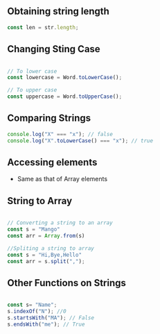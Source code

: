 ## Obtaining string length

```javascript
const len = str.length;
```

## Changing Sting Case

```javascript

// To lower case
const lowercase = Word.toLowerCase();

// To upper case
const uppercase = Word.toUpperCase();

```

## Comparing Strings

```javascript
console.log("X" === "x"); // false
console.log("X".toLowerCase() === "x"); // true
```

## Accessing elements

* Same as that of Array elements

## String to Array

```javascript

// Converting a string to an array
const s = "Mango"
const arr = Array.from(s)

//Spliting a string to array
const s = "Hi,Bye,Hello"
const arr = s.split(",");
```

## Other Functions on Strings

```javascript

const s= "Name";
s.indexOf("N"); //0
s.startsWith("MA"); // False
s.endsWith("me"); // True
```
